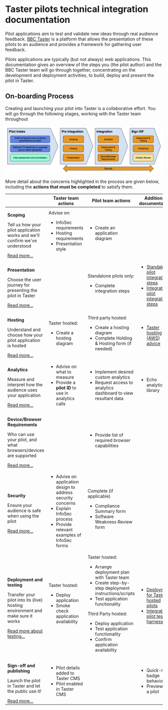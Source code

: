 # Taster pilots technical integration documentation

Pilot applications aim to test and validate new ideas through real audience feedback. [BBC Taster](http://www.bbc.co.uk/taster) is a platform that allows the presentation of these pilots to an audience and provides a framework for gathering user feedback.

Pilots applications are typically (but not always) web applications. This documentation gives an overview of the steps you (the pilot author) and the BBC Taster team will go through together, concentrating on the development and deployment activities, to build, deploy and present the pilot in Taster.

## On-boarding Process

Creating and launching your pilot into Taster is a collaborative effort. You will go through the following stages, working with the Taster team throughout 

<img src="./overview/images/pilot-process.png" alt="Taster hosting overview" width="750" >

More detail about the concerns highlighted in the process are given below, including the **actions that must be completed** to satisfy them. 

<table>
    <thead>
        <tr>
            <th></th>
            <th>Taster team actions</th>
            <th>Pilot team actions</th>
            <th>Additional documentation</th>
        </tr>
    </thead>
    <tbody>
        <tr>
            <td>
                <p><strong>Scoping</strong></p>
                <p>Tell us how your pilot application works and we'll confirm we've understood</p>
                <a href="overview/pilot-description.md">Read more...</a>
            </td>
            <td>
                Advise on:
                <ul>
                    <li>InfoSec requirements</li>
                    <li>Hosting requirements</li>
                    <li>Presentation style</li>
                </ul>
            </td>
            <td>
                <ul>
                    <li>Create an application diagram</li>
                </ul>
            </td>
            <td>
                <ul>
                </ul>
            </td>
        </tr>
        <tr>
            <td>
                <p><strong>Presentation</strong></p>
                <p>Choose the user journey for presenting the pilot in Taster</p>
                <a href="overview/presentation.md">Read more...</a>
            </td>
            <td>
                <ul>
                </ul>
            </td>
            <td>
                Standalone pilots only:
                <ul>
                    <li>Complete integration steps</li>
                </ul>
            </td>
            <td>
                <ul>
                    <li><a href="technical/standalone-pilot-integration-steps.md">Standalone pilot integration steps</a></li>
                    <li><a href="technical/integrated-pilot-integration-steps.md">Integrated pilot integration steps</a></li>
                </ul>
            </td>
        </tr>
        <tr>
            <td>
                <p><strong>Hosting</strong></p>
                <p>Understand and choose how your pilot application is hosted</p>
                <a href="overview/hosting.md">Read more...</a>
            </td>
            <td>
                Taster hosted:
                <ul>
                    <li>Create a hosting diagram</li>
                </ul>
            </td>
            <td>
                Third party hosted:
                <ul>
                    <li>Create a hosting diagram</li>
                    <li>Complete Holding & Hosting form (if needed)</li>
                </ul>
            </td>
            <td>
                <ul>
                    <li><a href="technical/AWS-info.md">Taster hosting (AWS) advice</a></li>
                </ul>
            </td>
        </tr>
        <tr>
            <td>
                <p><strong>Analytics</strong></p>
                <p>Measure and interpret how the audience uses your application</p>
                <a href="overview/analytics-documentation.md">Read more...</a>
            </td>
            <td>
                <ul>
                    <li>Advise on what to measure</li>
                    <li>Provide a <strong>pilot ID</strong> to use in analytics calls</li>
                </ul>
            </td>
            <td>
                <ul>
                    <li>Implement desired custom analytics</li>
                    <li>Request access to analytics dashboard to view resultant data</li>
                </ul>
            </td>
            <td>
                <ul>
                    <li>Echo analytics library</li>
                </ul>
            </td>
        </tr>
        <tr>
            <td>
                <p><strong>Device/Browser Requirements</strong></p>
                <p>Who can use your pilot, and what browsers/devices are supported</p>
                <a href="/overview/supported-devices.md">Read more...</a>
            </td>
            <td>
                <ul>
                </ul>
            </td>
            <td>
                <ul>
                    <li>Provide list of required browser capabilities</li>
                </ul>
            </td>
            <td>
                <ul>
                </ul>
            </td>
        </tr>
        <tr>
            <td>
                <p><strong>Security</strong></p>
                <p>Ensure your audience is safe when using the pilot</p>
                <a href="overview/information-security.md">Read more...</a>
            </td>
            <td>
                <ul>
                    <li>Advise on application design to address security concerns</li>
                    <li>Explain InfoSec process</li>
                    <li>Provide relevant examples of InfoSec forms</li>
                </ul>
            </td>
            <td>
                Complete (if applicable)
                <ul>
                    <li>Compliance Summary form</li>
                    <li>Software Weakness Review form</li>
                </ul>
            </td>
            <td>
                <ul>
                </ul>
            </td>
        </tr>
        <tr>
            <td>
                <p><strong>Deployment and testing</strong></p>
                <p>Transfer your pilot into its (live) hosting environment and make sure it works</p>
                <a href="overview/pilot-testing.md">Read more about testing...</a>
            </td>
            <td>
                Taster hosted:
                <ul>
                    <li>Deploy application</li>
                    <li>Smoke check application availability</li>
                </ul>
            </td>
            <td>
                Taster hosted:
                <ul>
                    <li>Arrange deployment plan with Taster team</li>
                    <li>Create step-by-step deployment instructions/scripts</li>
                    <li>Test application functionality</li>
                </ul>
                Third Party hosted:
                <ul>
                    <li>Deploy application</li>
                    <li>Test application functionality</li>
                    <li>Confirm application availability</li>
                </ul>
            </td>
            <td>
                <ul>
                    <li><a href="overview/deployment.md">Deployment for Taster hosted pilots</a></li>
                    <li><a href="technical/integrated-pilot-integration-steps.md#taster-iframe-test-harness">Integrated pilot test harness</a></li>
                </ul>
            </td>
        </tr>
        <tr>
            <td>
                <p><strong>Sign-off and publishing</strong></p>
                <p>Launch the pilot in Taster and let the public use it!</p>
                <a href="overview/publishing.md">Read more...</a>
            </td>
            <td>
                <ul>
                    <li>Pilot details added to Taster CMS</li>
                    <li>Pilot enabled in Taster CMS</li>
                </ul>
            </td>
            <td>
                <ul>
                </ul>
            </td>
            <td>
                <ul>
                    <li>Quick-rate badge behaviour</li>
                    <li>Previewing a pilot</li>
                </ul>
            </td>
        </tr>
    </tbody>
</table>
